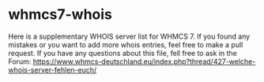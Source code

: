 # whmcs7-whois
Here is a supplementary WHOIS server list for WHMCS 7. If you found any mistakes or you want to add more whois entries, feel free to make a pull request.
If you have any questions about this file, fell free to ask in the Forum: https://www.whmcs-deutschland.eu/index.php?thread/427-welche-whois-server-fehlen-euch/
